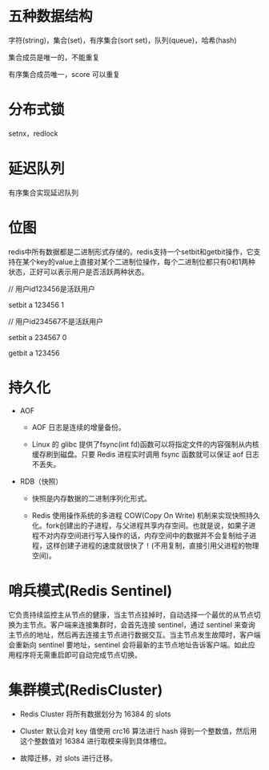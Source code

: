 # 五种数据结构
字符(string)，集合(set)，有序集合(sort set)，队列(queue)，哈希(hash)

集合成员是唯一的，不能重复

有序集合成员唯一，score 可以重复

# 分布式锁
setnx，redlock

# 延迟队列
有序集合实现延迟队列

# 位图
redis中所有数据都是二进制形式存储的。redis支持一个setbit和getbit操作，它支持在某个key的value上直接对某个二进制位操作，每个二进制位都只有0和1两种状态，正好可以表示用户是否活跃两种状态。

// 用户id123456是活跃用户

setbit a 123456 1

// 用户id234567不是活跃用户

setbit a 234567 0

getbit a 123456

# 持久化

  - AOF
  
    - AOF 日志是连续的增量备份。
    
    - Linux 的 glibc 提供了fsync(int fd)函数可以将指定文件的内容强制从内核缓存刷到磁盘。只要 Redis 进程实时调用 fsync 函数就可以保证 aof 日志不丢失。
  
  - RDB（快照）
  
    - 快照是内存数据的二进制序列化形式。
    
    - Redis 使用操作系统的多进程 COW(Copy On Write) 机制来实现快照持久化。fork创建出的子进程，与父进程共享内存空间。也就是说，如果子进程不对内存空间进行写入操作的话，内存空间中的数据并不会复制给子进程，这样创建子进程的速度就很快了！(不用复制，直接引用父进程的物理空间)。
    
# 哨兵模式(Redis Sentinel)
它负责持续监控主从节点的健康，当主节点挂掉时，自动选择一个最优的从节点切换为主节点。客户端来连接集群时，会首先连接 sentinel，通过 sentinel 来查询主节点的地址，然后再去连接主节点进行数据交互。当主节点发生故障时，客户端会重新向 sentinel 要地址，sentinel 会将最新的主节点地址告诉客户端。如此应用程序将无需重启即可自动完成节点切换。

# 集群模式(RedisCluster)
   - Redis Cluster 将所有数据划分为 16384 的 slots

   - Cluster 默认会对 key 值使用 crc16 算法进行 hash 得到一个整数值，然后用这个整数值对 16384 进行取模来得到具体槽位。
   
   - 故障迁移，对 slots 进行迁移。